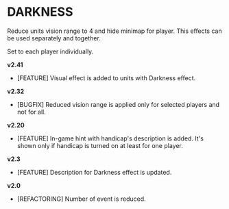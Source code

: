 # DARKNESS

Reduce units vision range to 4 and hide minimap for player. This effects can be used separately and together.

Set to each player individually.

**v2.41**

* [FEATURE] Visual effect is added to units with Darkness effect.

**v2.32**

* [BUGFIX] Reduced vision range is applied only for selected players and not for all.

**v2.20**

* [FEATURE] In-game hint with handicap's description is added. It's shown only if handicap is turned on at least for one player.

**v2.3**

* [FEATURE]	Description for Darkness effect is updated.

**v2.0**

* [REFACTORING] Number of event is reduced.
